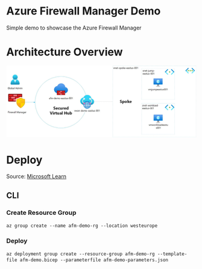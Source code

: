 # Azure Firewall Manager Demo

Simple demo to showcase the Azure Firewall Manager

# Architecture Overview

![Architecture Overview](afm-demo-architecture-overview.jpg)

# Deploy

Source: [Microsoft Learn](https://learn.microsoft.com/en-us/azure/firewall-manager/quick-secure-virtual-hub-bicep?tabs=CLI)

## CLI

### Create Resource Group

```
az group create --name afm-demo-rg --location westeurope
```

### Deploy

```
az deployment group create --resource-group afm-demo-rg --template-file afm-demo.bicep --parameterfile afm-demo-parameters.json
```
